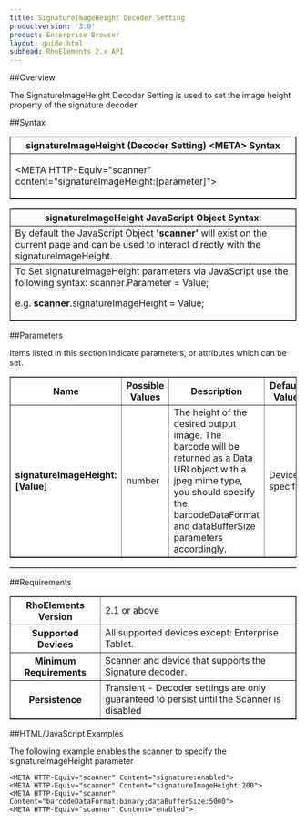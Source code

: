 ```yaml
---
title: SignatureImageHeight Decoder Setting
productversion: '3.0'
product: Enterprise Browser
layout: guide.html
subhead: RhoElements 2.x API
---
```


##Overview

The SignatureImageHeight Decoder Setting is used to set the image height property of the signature decoder.

##Syntax

<table class="facelift" style="width:100%" border="1" padding="5px"> <tr><th class="tableHeading">signatureImageHeight (Decoder Setting) &lt;META&gt; Syntax
</th></tr><tr><td class="clsSyntaxCells clsOddRow"><p>&lt;META HTTP-Equiv="scanner" content="signatureImageHeight:[parameter]"&gt;</p></td></tr></table>
<table class="facelift" style="width:100%" border="1" padding="5px"> <tr><th class="tableHeading">signatureImageHeight JavaScript Object Syntax:</th></tr><tr><td class="clsSyntaxCells clsOddRow">
By default the JavaScript Object <b>'scanner'</b> will exist on the current page and can be used to interact directly with the signatureImageHeight.
</td></tr><tr><td class="clsSyntaxCells clsEvenRow">
To Set signatureImageHeight parameters via JavaScript use the following syntax: scanner.Parameter = Value;
<P />e.g. <b>scanner</b>.signatureImageHeight = Value;
</td></tr></table>


##Parameters


Items listed in this section indicate parameters, or attributes which can be set.
<table class="facelift" style="width:100%" border="1" padding="5px"> <col width="20%" /><col width="20%" /><col width="38%" /><col width="22%" /><tr><th class="tableHeading">Name</th><th class="tableHeading">Possible Values</th><th class="tableHeading">Description</th><th class="tableHeading">Default Value</th></tr><tr><td class="clsSyntaxCells clsOddRow"><b>signatureImageHeight:[Value]
</b></td><td class="clsSyntaxCells clsOddRow">number</td><td class="clsSyntaxCells clsOddRow">The height of the desired output image.  The barcode will be returned as a Data URI object with a jpeg mime type, you should specify the barcodeDataFormat and dataBufferSize parameters accordingly.</td><td class="clsSyntaxCells clsOddRow">Device specific</td></tr></table>
<table class="facelift" style="width:100%" border="1" padding="5px"> <col width="78%" /><col width="8%" /><col width="1%" /><col width="5%" /><col width="1%" /><col width="5%" /><col width="2%" /></table>





##Requirements

<table class="facelift" style="width:100%" border="1" padding="5px"> <tr><th class="tableHeading">RhoElements Version</th><td class="clsSyntaxCell clsEvenRow">2.1 or above
</td></tr><tr><th class="tableHeading">Supported Devices</th><td class="clsSyntaxCell clsOddRow">All supported devices except: Enterprise Tablet.</td></tr><tr><th class="tableHeading">Minimum Requirements</th><td class="clsSyntaxCell clsOddRow">Scanner and device that supports the Signature decoder.</td></tr><tr><th class="tableHeading">Persistence</th><td class="clsSyntaxCell clsEvenRow">Transient - Decoder settings are only guaranteed to persist until the Scanner is disabled</td></tr></table>


##HTML/JavaScript Examples

The following example enables the scanner to specify the signatureImageHeight parameter

	<META HTTP-Equiv="scanner" Content="signature:enabled">
	<META HTTP-Equiv="scanner" Content="signatureImageHeight:200">
	<META HTTP-Equiv="scanner" Content="barcodeDataFormat:binary;dataBufferSize:5000">
	<META HTTP-Equiv="scanner" Content="enabled">
					





